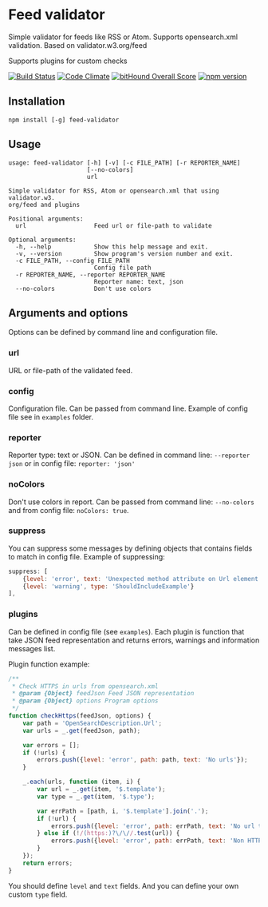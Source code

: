# Feed validator
Simple validator for feeds like RSS or Atom. Supports opensearch.xml validation.
Based on validator.w3.org/feed

Supports plugins for custom checks

[![Build Status](https://travis-ci.org/andre487/feed-validator.svg?branch=master)](https://travis-ci.org/andre487/feed-validator)
[![Code Climate](https://codeclimate.com/github/Andre-487/feed-validator/badges/gpa.svg)](https://codeclimate.com/github/Andre-487/feed-validator)
[![bitHound Overall Score](https://www.bithound.io/github/andre487/feed-validator/badges/score.svg)](https://www.bithound.io/github/andre487/feed-validator)
[![npm version](https://badge.fury.io/js/feed-validator.svg)](http://badge.fury.io/js/feed-validator)

## Installation
```
npm install [-g] feed-validator
```

## Usage
```
usage: feed-validator [-h] [-v] [-c FILE_PATH] [-r REPORTER_NAME]
                      [--no-colors]
                      url

Simple validator for RSS, Atom or opensearch.xml that using validator.w3.
org/feed and plugins

Positional arguments:
  url                   Feed url or file-path to validate

Optional arguments:
  -h, --help            Show this help message and exit.
  -v, --version         Show program's version number and exit.
  -c FILE_PATH, --config FILE_PATH
                        Config file path
  -r REPORTER_NAME, --reporter REPORTER_NAME
                        Reporter name: text, json
  --no-colors           Don't use colors
```

## Arguments and options
Options can be defined by command line and configuration file.

### url
URL or file-path of the validated feed.

### config
Configuration file. Can be passed from command line. Example of config file see in `examples` folder.

### reporter
Reporter type: text or JSON. Can be defined in command line: `--reporter json` or in config file: `reporter: 'json'`

### noColors
Don't use colors in report. Can be passed from command line: `--no-colors` and from config file: `noColors: true`.

### suppress
You can suppress some messages by defining objects that contains fields to match in config file.
Example of suppressing:
```js
suppress: [
    {level: 'error', text: 'Unexpected method attribute on Url element'},
    {level: 'warning', type: 'ShouldIncludeExample'}
],
```

### plugins
Can be defined in config file (see `examples`). Each plugin is function that take JSON feed representation and returns errors,
warnings and information messages list.

Plugin function example:
```js
/**
 * Check HTTPS in urls from opensearch.xml
 * @param {Object} feedJson Feed JSON representation
 * @param {Object} options Program options
 */
function checkHttps(feedJson, options) {
    var path = 'OpenSearchDescription.Url';
    var urls = _.get(feedJson, path);

    var errors = [];
    if (!urls) {
        errors.push({level: 'error', path: path, text: 'No urls'});
    }

    _.each(urls, function (item, i) {
        var url = _.get(item, '$.template');
        var type = _.get(item, '$.type');

        var errPath = [path, i, '$.template'].join('.');
        if (!url) {
            errors.push({level: 'error', path: errPath, text: 'No url template for type ' + type});
        } else if (!/(https:)?\/\//.test(url)) {
            errors.push({level: 'error', path: errPath, text: 'Non HTTPS schema in type ' + type});
        }
    });
    return errors;
}
```
You should define `level` and `text` fields. And you can define your own custom `type` field.
